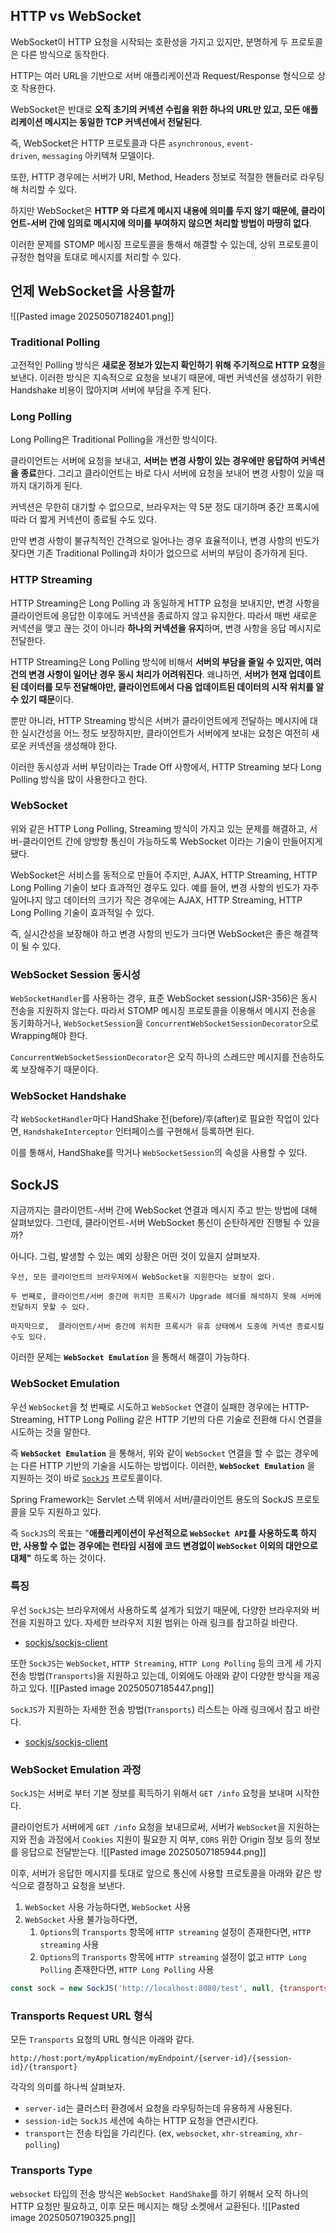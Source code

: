 ## HTTP vs WebSocket

WebSocket이 HTTP 요청을 시작되는 호환성을 가지고 있지만, 분명하게 두 프로토콜은 다른 방식으로 동작한다.

HTTP는 여러 URL을 기반으로 서버 애플리케이션과 Request/Response 형식으로 상호 작용한다.

WebSocket은 반대로 **오직 초기의 커넥션 수립을 위한 하나의 URL만 있고, 모든 애플리케이션 메시지는 동일한 TCP 커넥션에서 전달된다**.

즉, WebSocket은 HTTP 프로토콜과 다른 `asynchronous`, `event-driven`, `messaging` 아키텍쳐 모델이다.

또한, HTTP 경우에는 서버가 URI, Method, Headers 정보로 적절한 핸들러로 라우팅해 처리할 수 있다.

하지만 WebSocket은 **HTTP 와 다르게 메시지 내용에 의미를 두지 않기 때문에, 클라이언트-서버 간에 임의로 메시지에 의미를 부여하지 않으면 처리할 방법이 마땅히 없다**.

이러한 문제를 STOMP 메시징 프로토콜을 통해서 해결할 수 있는데, 상위 프로토콜이 규정한 협약을 토대로 메시지를 처리할 수 있다.

## 언제 WebSocket을 사용할까

![[Pasted image 20250507182401.png]]

### Traditional Polling
고전적인 Polling 방식은 **새로운 정보가 있는지 확인하기 위해 주기적으로 HTTP 요청**을 보낸다. 이러한 방식은 지속적으로 요청을 보내기 때문에, 매번 커넥션을 생성하기 위한 Handshake 비용이 많아지며 서버에 부담을 주게 된다.

### Long Polling
Long Polling은 Traditional Polling을 개선한 방식이다.

클라이언트는 서버에 요청을 보내고, **서버는 변경 사항이 있는 경우에만 응답하여 커넥션을 종료**한다. 그리고 클라이언트는 바로 다시 서버에 요청을 보내어 변경 사항이 있을 때까지 대기하게 된다.

커넥션은 무한히 대기할 수 없으므로, 브라우저는 약 5분 정도 대기하며 중간 프록시에 따라 더 짧게 커넥션이 종료될 수도 있다.

만약 변경 사항이 불규칙적인 간격으로 일어나는 경우 효율적이나, 변경 사항의 빈도가 잦다면 기존 Traditional Polling과 차이가 없으므로 서버의 부담이 증가하게 된다.

### HTTP Streaming
HTTP Streaming은 Long Polling 과 동일하게 HTTP 요청을 보내지만, 변경 사항을 클라이언트에 응답한 이후에도 커넥션을 종료하지 않고 유지한다. 따라서 매번 새로운 커넥션을 맺고 끊는 것이 아니라 **하나의 커넥션을 유지**하며, 변경 사항을 응답 메시지로 전달한다.

HTTP Streaming은 Long Polling 방식에 비해서 **서버의 부담을 줄일 수 있지만, 여러 건의 변경 사항이 일어난 경우 동시 처리가 어려워진다**. 왜냐하면, **서버가 현재 업데이트된 데이터를 모두 전달해야만, 클라이언트에서 다음 업데이트된 데이터의 시작 위치를 알 수 있기 때문**이다.

뿐만 아니라, HTTP Streaming 방식은 서버가 클라이언트에게 전달하는 메시지에 대한 실시간성을 어느 정도 보장하지만, 클라이언트가 서버에게 보내는 요청은 여전히 새로운 커넥션을 생성해야 한다.

이러한 동시성과 서버 부담이라는 Trade Off 사항에서, HTTP Streaming 보다 Long Polling 방식을 많이 사용한다고 한다.

### WebSocket
위와 같은 HTTP Long Polling, Streaming 방식이 가지고 있는 문제를 해결하고, 서버-클라이언트 간에 양방향 통신이 가능하도록 WebSocket 이라는 기술이 만들어지게 됐다.

WebSocket은 서비스를 동적으로 만들어 주지만, AJAX, HTTP Streaming, HTTP Long Polling 기술이 보다 효과적인 경우도 있다. 예를 들어, 변경 사항의 빈도가 자주 일어나지 않고 데이터의 크기가 작은 경우에는 AJAX, HTTP Streaming, HTTP Long Polling 기술이 효과적일 수 있다.

즉, 실시간성을 보장해야 하고 변경 사항의 빈도가 크다면 WebSocket은 좋은 해결책이 될 수 있다.

### WebSocket Session 동시성
`WebSocketHandler`를 사용하는 경우, 표준 WebSocket session(JSR-356)은 동시 전송을 지원하지 않는다.
따라서 STOMP 메시징 프로토콜을 이용해서 메시지 전송을 동기화하거나, `WebSocketSession`을 `ConcurrentWebSocketSessionDecorator`으로 Wrapping해야 한다.

`ConcurrentWebSocketSessionDecorator`은 오직 하나의 스레드만 메시지를 전송하도록 보장해주기 때문이다.

### WebSocket Handshake
각 `WebSocketHandler`마다 HandShake 전(before)/후(after)로 필요한 작업이 있다면, `HandshakeInterceptor` 인터페이스를 구현해서 등록하면 된다.

이를 통해서, HandShake를 막거나 `WebSocketSession`의 속성을 사용할 수 있다.

## SockJS

지금까지는 클라이언트-서버 간에 WebSocket 연결과 메시지 주고 받는 방법에 대해 살펴보았다. 그런데, 클라이언트-서버 WebSocket 통신이 순탄하게만 진행될 수 있을까?

아니다. 그럼, 발생할 수 있는 예외 상황은 어떤 것이 있을지 살펴보자.
```
우선, 모든 클라이언트의 브라우저에서 WebSocket을 지원한다는 보장이 없다.

두 번째로, 클라이언트/서버 중간에 위치한 프록시가 Upgrade 헤더를 해석하지 못해 서버에 전달하지 못할 수 있다. 

마지막으로,  클라이언트/서버 중간에 위치한 프록시가 유휴 상태에서 도중에 커넥션 종료시킬 수도 있다.
```

이러한 문제는 **`WebSocket Emulation`** 을 통해서 해결이 가능하다.

### WebSocket Emulation
우선 `WebSocket`을 첫 번째로 시도하고 `WebSocket` 연결이 실패한 경우에는 HTTP-Streaming, HTTP Long Polling 같은 HTTP 기반의 다른 기술로 전환해 다시 연결을 시도하는 것을 말한다.

즉 **`WebSocket Emulation`** 을 통해서, 위와 같이 `WebSocket` 연결을 할 수 없는 경우에는 다른 HTTP 기반의 기술을 시도하는 방법이다. 이러한, **`WebSocket Emulation`** 을 지원하는 것이 바로 [`SockJS`](https://github.com/sockjs/sockjs-protocol) 프로토콜이다.

Spring Framework는 Servlet 스택 위에서 서버/클라이언트 용도의 SockJS 프로토콜을 모두 지원하고 있다.

즉 `SockJS`의 목표는 "**애플리케이션이 우선적으로 `WebSocket API`를 사용하도록 하지만, 사용할 수 없는 경우에는 런타임 시점에 코드 변경없이 `WebSocket` 이외의 대안으로 대체"** 하도록 하는 것이다.

### 특징
우선 `SockJS`는 브라우저에서 사용하도록 설계가 되었기 때문에, 다양한 브라우저와 버전을 지원하고 있다.
자세한 브라우저 지원 범위는 아래 링크를 참고하길 바란다.
- [sockjs/sockjs-client](https://github.com/sockjs/sockjs-client#supported-transports-by-browser-html-served-from-http-or-https)

또한 `SockJS`는 `WebSocket`, `HTTP Streaming`, `HTTP Long Polling` 등의 크게 세 가지 전송 방법(`Transports`)을 지원하고 있는데, 이외에도 아래와 같이 다양한 방식을 제공하고 있다.
![[Pasted image 20250507185447.png]]

`SockJS`가 지원하는 자세한 전송 방법(`Transports`) 리스트는 아래 링크에서 참고 바란다.
- [sockjs/sockjs-client](https://github.com/sockjs/sockjs-client#supported-transports-by-browser-html-served-from-http-or-https)

### WebSocket Emulation 과정
`SockJS`는 서버로 부터 기본 정보를 획득하기 위해서 `GET /info` 요청을 보내며 시작한다.

클라이언트가 서버에게 `GET /info` 요청을 보내므로써, 서버가 `WebSocket`을 지원하는 지와 전송 과정에서 `Cookies` 지원이 필요한 지 여부, `CORS` 위한 Origin 정보 등의 정보를 응답으로 전달받는다.
![[Pasted image 20250507185944.png]]

이후, 서버가 응답한 메시지를 토대로 앞으로 통신에 사용할 프로토콜을 아래와 같은 방식으로 결정하고 요청을 보낸다.

1. `WebSocket` 사용 가능하다면, `WebSocket` 사용
2. `WebSocket` 사용 불가능하다면,
    1. `Options`의 `Transports` 항목에 `HTTP streaming` 설정이 존재한다면, `HTTP streaming` 사용
    2. `Options`의 `Transports` 항목에 `HTTP streaming` 설정이 없고 `HTTP Long Polling` 존재한다면, `HTTP Long Polling` 사용
```jsx
const sock = new SockJS('http://localhost:8080/test', null, {transports: ["websocket", "xhr-streaming", "xhr-polling"]});
```

### Transports Request URL 형식
모든 `Transports` 요청의 URL 형식은 아래와 같다.
```
http://host:port/myApplication/myEndpoint/{server-id}/{session-id}/{transport}
```
각각의 의미를 하나씩 살펴보자.
- `server-id`는 클러스터 환경에서 요청을 라우팅하는데 유용하게 사용된다.
- `session-id`는 `SockJS` 세션에 속하는 HTTP 요청을 연관시킨다.
- `transport`는 전송 타입을 가리킨다. (ex, `websocket`, `xhr-streaming`, `xhr-polling`)

### Transports Type
`websocket` 타입의 전송 방식은 `WebSocket HandShake`를 하기 위해서 오직 하나의 HTTP 요청만 필요하고, 이후 모든 메시지는 해당 소켓에서 교환된다.
![[Pasted image 20250507190325.png]]